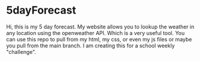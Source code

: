 # 5dayForecast
Hi, this is my 5 day forecast. My website allows you to lookup the weather in any location using the openweather API. Which is a very useful tool. You can use this repo to pull from my html, my css, or even my js files or maybe you pull from the main branch. I am creating this for a school weekly "challenge".
